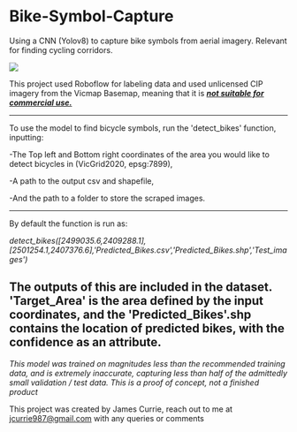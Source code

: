 # Bike-Symbol-Capture
Using a CNN (Yolov8) to capture bike symbols from aerial imagery. Relevant for finding cycling corridors.


<img src="https://github.com/jcw12/Bike-Symbol-Capture/assets/36462497/d444e6b5-55e3-42df-be1e-42bb188fb147)">

This project used Roboflow for labeling data and used unlicensed CIP imagery from the Vicmap Basemap, meaning that it is <b><ins><i>not suitable for commercial use.</b></ins></i>

---

To use the model to find bicycle symbols, run the 'detect_bikes' function, inputting:

-The Top left and Bottom right coordinates of the area you would like to detect bicycles in (VicGrid2020, epsg:7899), 

-A path to the output csv and shapefile,

-And the path to a folder to store the scraped images.

---

By default the function is run as:

<i>detect_bikes([2499035.6,2409288.1],[2501254.1,2407376.6],'Predicted_Bikes.csv','Predicted_Bikes.shp','Test_images')</i>

The outputs of this are included in the dataset. 'Target_Area' is the area defined by the input coordinates, and the 'Predicted_Bikes'.shp contains the location of predicted bikes, with the confidence as an attribute.
---
<i>This model was trained on magnitudes less than the recommended training data, and is extremely inaccurate, capturing less than half of the admittedly small validation / test data. This is a proof of concept, not a finished product </i>

This project was created by James Currie, reach out to me at jcurrie987@gmail.com with any queries or comments
